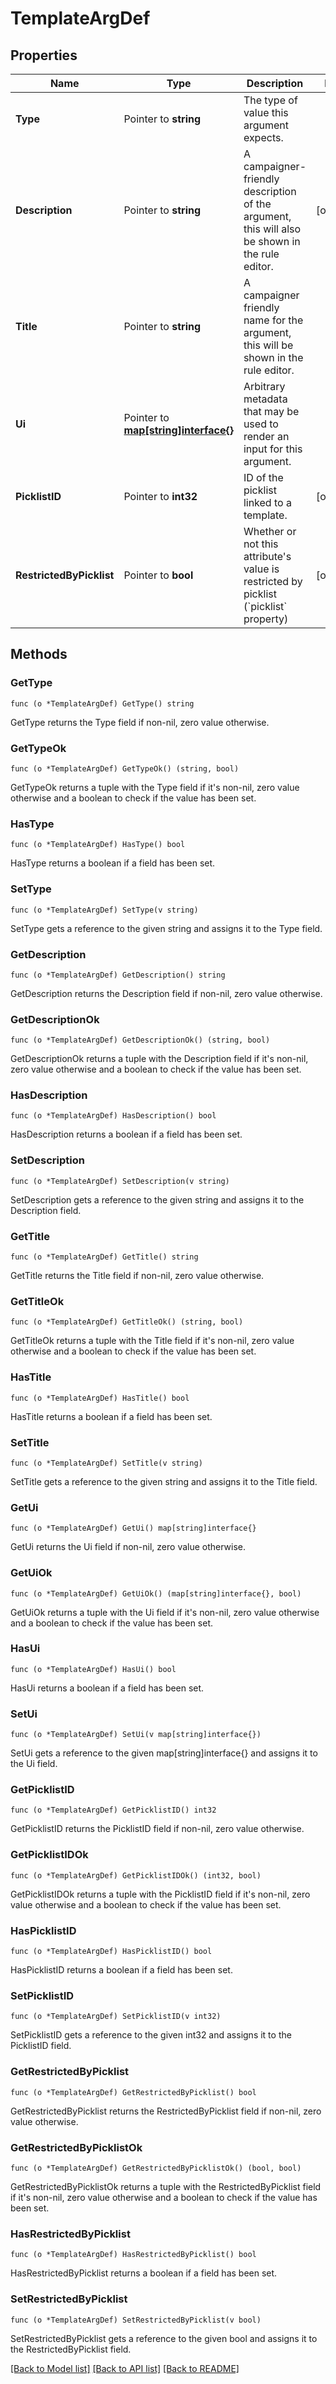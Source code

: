 # TemplateArgDef

## Properties

Name | Type | Description | Notes
------------ | ------------- | ------------- | -------------
**Type** | Pointer to **string** | The type of value this argument expects. | 
**Description** | Pointer to **string** | A campaigner-friendly description of the argument, this will also be shown in the rule editor. | [optional] 
**Title** | Pointer to **string** | A campaigner friendly name for the argument, this will be shown in the rule editor. | 
**Ui** | Pointer to [**map[string]interface{}**](.md) | Arbitrary metadata that may be used to render an input for this argument. | 
**PicklistID** | Pointer to **int32** | ID of the picklist linked to a template. | [optional] 
**RestrictedByPicklist** | Pointer to **bool** | Whether or not this attribute&#39;s value is restricted by picklist (&#x60;picklist&#x60; property) | [optional] 

## Methods

### GetType

`func (o *TemplateArgDef) GetType() string`

GetType returns the Type field if non-nil, zero value otherwise.

### GetTypeOk

`func (o *TemplateArgDef) GetTypeOk() (string, bool)`

GetTypeOk returns a tuple with the Type field if it's non-nil, zero value otherwise
and a boolean to check if the value has been set.

### HasType

`func (o *TemplateArgDef) HasType() bool`

HasType returns a boolean if a field has been set.

### SetType

`func (o *TemplateArgDef) SetType(v string)`

SetType gets a reference to the given string and assigns it to the Type field.

### GetDescription

`func (o *TemplateArgDef) GetDescription() string`

GetDescription returns the Description field if non-nil, zero value otherwise.

### GetDescriptionOk

`func (o *TemplateArgDef) GetDescriptionOk() (string, bool)`

GetDescriptionOk returns a tuple with the Description field if it's non-nil, zero value otherwise
and a boolean to check if the value has been set.

### HasDescription

`func (o *TemplateArgDef) HasDescription() bool`

HasDescription returns a boolean if a field has been set.

### SetDescription

`func (o *TemplateArgDef) SetDescription(v string)`

SetDescription gets a reference to the given string and assigns it to the Description field.

### GetTitle

`func (o *TemplateArgDef) GetTitle() string`

GetTitle returns the Title field if non-nil, zero value otherwise.

### GetTitleOk

`func (o *TemplateArgDef) GetTitleOk() (string, bool)`

GetTitleOk returns a tuple with the Title field if it's non-nil, zero value otherwise
and a boolean to check if the value has been set.

### HasTitle

`func (o *TemplateArgDef) HasTitle() bool`

HasTitle returns a boolean if a field has been set.

### SetTitle

`func (o *TemplateArgDef) SetTitle(v string)`

SetTitle gets a reference to the given string and assigns it to the Title field.

### GetUi

`func (o *TemplateArgDef) GetUi() map[string]interface{}`

GetUi returns the Ui field if non-nil, zero value otherwise.

### GetUiOk

`func (o *TemplateArgDef) GetUiOk() (map[string]interface{}, bool)`

GetUiOk returns a tuple with the Ui field if it's non-nil, zero value otherwise
and a boolean to check if the value has been set.

### HasUi

`func (o *TemplateArgDef) HasUi() bool`

HasUi returns a boolean if a field has been set.

### SetUi

`func (o *TemplateArgDef) SetUi(v map[string]interface{})`

SetUi gets a reference to the given map[string]interface{} and assigns it to the Ui field.

### GetPicklistID

`func (o *TemplateArgDef) GetPicklistID() int32`

GetPicklistID returns the PicklistID field if non-nil, zero value otherwise.

### GetPicklistIDOk

`func (o *TemplateArgDef) GetPicklistIDOk() (int32, bool)`

GetPicklistIDOk returns a tuple with the PicklistID field if it's non-nil, zero value otherwise
and a boolean to check if the value has been set.

### HasPicklistID

`func (o *TemplateArgDef) HasPicklistID() bool`

HasPicklistID returns a boolean if a field has been set.

### SetPicklistID

`func (o *TemplateArgDef) SetPicklistID(v int32)`

SetPicklistID gets a reference to the given int32 and assigns it to the PicklistID field.

### GetRestrictedByPicklist

`func (o *TemplateArgDef) GetRestrictedByPicklist() bool`

GetRestrictedByPicklist returns the RestrictedByPicklist field if non-nil, zero value otherwise.

### GetRestrictedByPicklistOk

`func (o *TemplateArgDef) GetRestrictedByPicklistOk() (bool, bool)`

GetRestrictedByPicklistOk returns a tuple with the RestrictedByPicklist field if it's non-nil, zero value otherwise
and a boolean to check if the value has been set.

### HasRestrictedByPicklist

`func (o *TemplateArgDef) HasRestrictedByPicklist() bool`

HasRestrictedByPicklist returns a boolean if a field has been set.

### SetRestrictedByPicklist

`func (o *TemplateArgDef) SetRestrictedByPicklist(v bool)`

SetRestrictedByPicklist gets a reference to the given bool and assigns it to the RestrictedByPicklist field.


[[Back to Model list]](../README.md#documentation-for-models) [[Back to API list]](../README.md#documentation-for-api-endpoints) [[Back to README]](../README.md)


